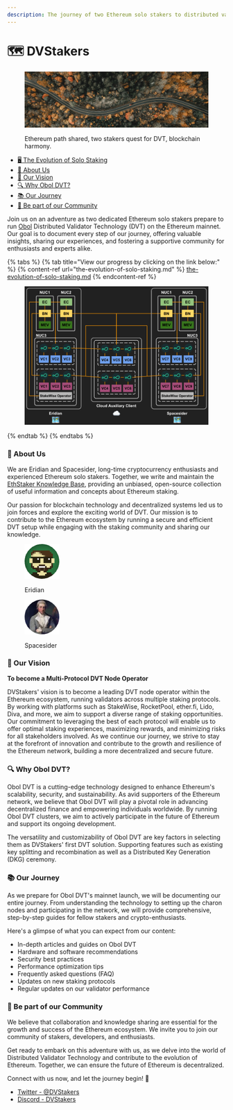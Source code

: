 ```yaml
---
description: The journey of two Ethereum solo stakers to distributed validator staking.
---
```


# 🗺 DVStakers

<figure><img src=".gitbook/assets/Road.jpg" alt="Image of a road"><figcaption><p>Ethereum path shared, two stakers quest for DVT, blockchain harmony.</p></figcaption></figure>

* [🖥 The Evolution of Solo Staking](the-evolution-of-solo-staking.md)
* [🚀 About Us](./#about-us)
* [🎯 Our Vision](./#our-vision)
* [🔍 Why Obol DVT?](./#why-obol-dvt)
* [📚 Our Journey](./#our-journey)
* [💬 Be part of our Community](./#be-part-of-our-community)

Join us on an adventure as two dedicated Ethereum solo stakers prepare to run [Obol](https://obol.tech/) Distributed Validator Technology (DVT) on the Ethereum mainnet. Our goal is to document every step of our journey, offering valuable insights, sharing our experiences, and fostering a supportive community for enthusiasts and experts alike.

{% tabs %}
{% tab title="View our progress by clicking on the link below:" %}
{% content-ref url="the-evolution-of-solo-staking.md" %}
[the-evolution-of-solo-staking.md](the-evolution-of-solo-staking.md)
{% endcontent-ref %}

<figure><img src=".gitbook/assets/image (16).png" alt=""><figcaption></figcaption></figure>
{% endtab %}
{% endtabs %}

### 🚀 About Us

We are Eridian and Spacesider, long-time cryptocurrency enthusiasts and experienced Ethereum solo stakers. Together, we write and maintain the [EthStaker Knowledge Base](https://ethstaker.gitbook.io/ethstaker-knowledge-base/), providing an unbiased, open-source collection of useful information and concepts about Ethereum staking.

Our passion for blockchain technology and decentralized systems led us to join forces and explore the exciting world of DVT. Our mission is to contribute to the Ethereum ecosystem by running a secure and efficient DVT setup while engaging with the staking community and sharing our knowledge.

<div>

<figure><img src=".gitbook/assets/Eridian.png" alt="Eridian"><figcaption><p>Eridian</p></figcaption></figure>

 

<figure><img src=".gitbook/assets/Spacesider.png" alt="Spacesider"><figcaption><p>Spacesider</p></figcaption></figure>

</div>

### 🎯 Our Vision

**To become a Multi-Protocol DVT Node Operator**

DVStakers' vision is to become a leading DVT node operator within the Ethereum ecosystem, running validators across multiple staking protocols. By working with platforms such as StakeWise, RocketPool, ether.fi, Lido, Diva, and more, we aim to support a diverse range of staking opportunities. Our commitment to leveraging the best of each protocol will enable us to offer optimal staking experiences, maximizing rewards, and minimizing risks for all stakeholders involved. As we continue our journey, we strive to stay at the forefront of innovation and contribute to the growth and resilience of the Ethereum network, building a more decentralized and secure future.

### 🔍 Why Obol DVT?

Obol DVT is a cutting-edge technology designed to enhance Ethereum's scalability, security, and sustainability. As avid supporters of the Ethereum network, we believe that Obol DVT will play a pivotal role in advancing decentralized finance and empowering individuals worldwide. By running Obol DVT clusters, we aim to actively participate in the future of Ethereum and support its ongoing development.

The versatility and customizability of Obol DVT are key factors in selecting them as DVStakers' first DVT solution. Supporting features such as existing key splitting and recombination as well as a Distributed Key Generation (DKG) ceremony.

### 📚 Our Journey

As we prepare for Obol DVT's mainnet launch, we will be documenting our entire journey. From understanding the technology to setting up the charon nodes and participating in the network, we will provide comprehensive, step-by-step guides for fellow stakers and crypto-enthusiasts.

Here's a glimpse of what you can expect from our content:

* In-depth articles and guides on Obol DVT
* Hardware and software recommendations
* Security best practices
* Performance optimization tips
* Frequently asked questions (FAQ)
* Updates on new staking protocols
* Regular updates on our validator performance

### 💬 Be part of our Community

We believe that collaboration and knowledge sharing are essential for the growth and success of the Ethereum ecosystem. We invite you to join our community of stakers, developers, and enthusiasts.

Get ready to embark on this adventure with us, as we delve into the world of Distributed Validator Technology and contribute to the evolution of Ethereum. Together, we can ensure the future of Ethereum is decentralized.

Connect with us now, and let the journey begin! 🌟

* [Twitter - @DVStakers](https://twitter.com/DVStakers)
* [Discord - DVStakers](https://discord.gg/VbVwqgSdFD)
